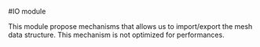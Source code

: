 #IO module

This module propose mechanisms that allows us to import/export the mesh data structure. 
This mechanism is not optimized for performances.